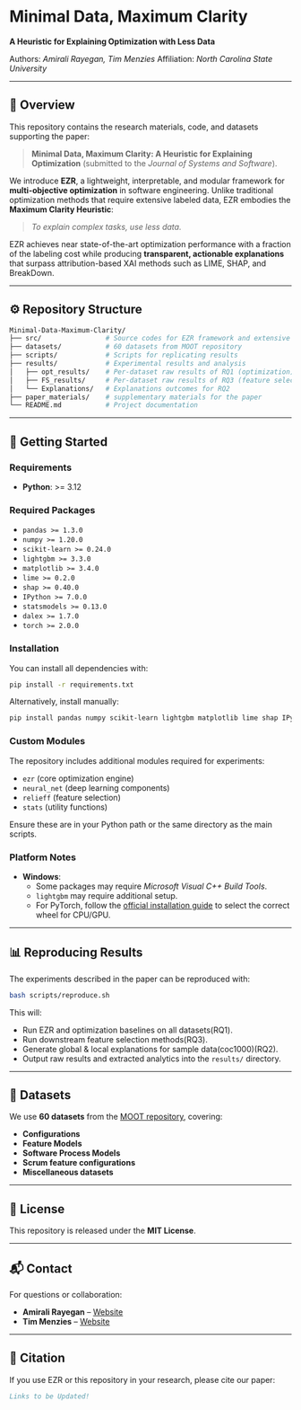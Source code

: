 # Minimal Data, Maximum Clarity

**A Heuristic for Explaining Optimization with Less Data**

Authors: *Amirali Rayegan, Tim Menzies*
Affiliation: *North Carolina State University*

---

## 📖 Overview

This repository contains the research materials, code, and datasets supporting the paper:

> **Minimal Data, Maximum Clarity: A Heuristic for Explaining Optimization**
> (submitted to the *Journal of Systems and Software*).

We introduce **EZR**, a lightweight, interpretable, and modular framework for **multi-objective optimization** in software engineering. Unlike traditional optimization methods that require extensive labeled data, EZR embodies the **Maximum Clarity Heuristic**:

> *To explain complex tasks, use less data.*

EZR achieves near state-of-the-art optimization performance with a fraction of the labeling cost while producing **transparent, actionable explanations** that surpass attribution-based XAI methods such as LIME, SHAP, and BreakDown.

---

## ⚙️ Repository Structure

```bash
Minimal-Data-Maximum-Clarity/
├── src/                # Source codes for EZR framework and extensive experiments
├── datasets/           # 60 datasets from MOOT repository
├── scripts/            # Scripts for replicating results
├── results/            # Experimental results and analysis
│   ├── opt_results/    # Per-dataset raw results of RQ1 (optimization)
│   ├── FS_results/     # Per-dataset raw results of RQ3 (feature selection)
│   └── Explanations/   # Explanations outcomes for RQ2
├── paper_materials/    # supplementary materials for the paper
└── README.md           # Project documentation
```

---

## 🚀 Getting Started

### Requirements

* **Python**: >= 3.12

### Required Packages
- `pandas >= 1.3.0`  
- `numpy >= 1.20.0`  
- `scikit-learn >= 0.24.0`  
- `lightgbm >= 3.3.0`  
- `matplotlib >= 3.4.0`  
- `lime >= 0.2.0`  
- `shap >= 0.40.0`  
- `IPython >= 7.0.0`  
- `statsmodels >= 0.13.0`  
- `dalex >= 1.7.0`  
- `torch >= 2.0.0`

### Installation

You can install all dependencies with:

```bash
pip install -r requirements.txt
```

Alternatively, install manually:

```bash
pip install pandas numpy scikit-learn lightgbm matplotlib lime shap IPython statsmodels dalex torch
```

### Custom Modules
The repository includes additional modules required for experiments:
- `ezr` (core optimization engine)  
- `neural_net` (deep learning components)  
- `relieff` (feature selection)  
- `stats` (utility functions)

Ensure these are in your Python path or the same directory as the main scripts.

### Platform Notes
- **Windows**:  
  - Some packages may require *Microsoft Visual C++ Build Tools*.  
  - `lightgbm` may require additional setup.  
  - For PyTorch, follow the [official installation guide](https://pytorch.org/get-started/locally/) to select the correct wheel for CPU/GPU.  
---

## 📊 Reproducing Results

The experiments described in the paper can be reproduced with:

```bash
bash scripts/reproduce.sh
```

This will:

* Run EZR and optimization baselines on all datasets(RQ1).
* Run downstream feature selection methods(RQ3).
* Generate global & local explanations for sample data(coc1000)(RQ2).
* Output raw results and extracted analytics into the `results/` directory.
---

## 📂 Datasets

We use **60 datasets** from the [MOOT repository](https://github.com/timm/moot/tree/master), covering:

* **Configurations**
* **Feature Models**
* **Software Process Models**
* **Scrum feature configurations**
* **Miscellaneous datasets**

---

## 📜 License

This repository is released under the **MIT License**.

---

## 📬 Contact

For questions or collaboration:

* **Amirali Rayegan** – [Website](https://amiiralii.github.io/)
* **Tim Menzies** – [Website](https://timm.fyi/)

---

## 🧩 Citation

If you use EZR or this repository in your research, please cite our paper:

```bibtex
Links to be Updated!
```

